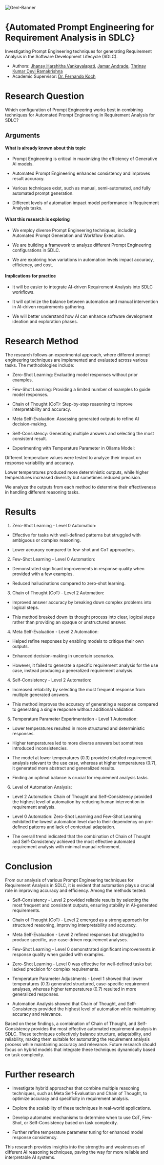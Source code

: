 ![GenI-Banner](https://github.com/genilab-fau/genial-fau.github.io/blob/8f1a2d3523f879e1082918c7bba19553cb6e7212/images/geni-lab-banner.png?raw=true)

# {Automated Prompt Engineering for Requirement Analysis in SDLC}

Investigating Prompt Engineering techniques for generating Requirement Analysis in the Software Development Lifecycle (SDLC).

<!-- WHEN APPLICABLE, REMOVE THE COMMENT MARK AND COMPLETE
This is a response to the Assignment part of the COURSE.
-->

* Authors: [Jhansy Harshitha Vankayalapati](http://www.YOURPAGE.xxx), [Jamar Andrade](http://www.YOURPAGE.xxx), [Thrinay Kumar Devi Ramakrishna](http://www.YOURPAGE.xxx)
* Academic Supervisor: [Dr. Fernando Koch](http://www.fernandokoch.me)

  
# Research Question 

Which configuration of Prompt Engineering works best in combining techniques for Automated Prompt Engineering in Requirement Analysis for SDLC?
## Arguments

#### What is already known about this topic

* Prompt Engineering is critical in maximizing the efficiency of Generative AI models.

* Automated Prompt Engineering enhances consistency and improves result accuracy.

* Various techniques exist, such as manual, semi-automated, and fully automated prompt generation.

* Different levels of automation impact model performance in Requirement Analysis tasks.
#### What this research is exploring

<!-- Free-format; use the topics that are applicable to your exploration  -->

* We employ diverse Prompt Engineering techniques, including Automated Prompt Generation and Workflow Execution.

* We are building a framework to analyze different Prompt Engineering configurations in SDLC.

* We are exploring how variations in automation levels impact accuracy, efficiency, and cost.

#### Implications for practice

<!-- Free-format; use the topics that are applicable to your exploration  -->

* It will be easier to integrate AI-driven Requirement Analysis into SDLC workflows.

* It will optimize the balance between automation and manual intervention in AI-driven requirements gathering.

* We will better understand how AI can enhance software development ideation and exploration phases.

# Research Method

The research follows an experimental approach, where different prompt engineering techniques are implemented and evaluated across various tasks. The methodologies include:

* Zero-Shot Learning: Evaluating model responses without prior examples.

* Few-Shot Learning: Providing a limited number of examples to guide model responses.

* Chain of Thought (CoT): Step-by-step reasoning to improve interpretability and accuracy.

* Meta Self-Evaluation: Assessing generated outputs to refine AI decision-making.

* Self-Consistency: Generating multiple answers and selecting the most consistent result.

* Experimenting with Temperature Parameter in Ollama Model:

Different temperature values were tested to analyze their impact on response variability and accuracy.

Lower temperatures produced more deterministic outputs, while higher temperatures increased diversity but sometimes reduced precision.

We analyze the outputs from each method to determine their effectiveness in handling different reasoning tasks.

<!-- WHEN APPLICABLE AND AVAILABLE -->

# Results
1. Zero-Shot Learning - Level 0 Automation:

* Effective for tasks with well-defined patterns but struggled with ambiguous or complex reasoning.

* Lower accuracy compared to few-shot and CoT approaches.

2. Few-Shot Learning - Level 0 Automation:

* Demonstrated significant improvements in response quality when provided with a few examples.

* Reduced hallucinations compared to zero-shot learning.

3.  Chain of Thought (CoT) - Level 2 Automation:

* Improved answer accuracy by breaking down complex problems into logical steps.

* This method breaked down its thought process into clear, logical steps rather than providing an opaque or unstructured answer.

4. Meta Self-Evaluation - Level 2 Automation:

* Helped refine responses by enabling models to critique their own outputs.

* Enhanced decision-making in uncertain scenarios.

* However, it failed to generate a specific requirement analysis for the use case, instead producing a generalized requirement analysis.

4. Self-Consistency - Level 2 Automation:

* Increased reliability by selecting the most frequent response from multiple generated answers.

* This method improves the accuracy of generating a response compared to generating a single response without additional validation.

5. Temperature Parameter Experimentation - Level 1 Automation:

* Lower temperatures resulted in more structured and deterministic responses.

* Higher temperatures led to more diverse answers but sometimes introduced inconsistencies.

* The model at lower temperatures (0.3) provided detailed requirement analysis relevant to the use case, whereas at higher temperatures (0.7), it generated more abstract and generalized results.

* Finding an optimal balance is crucial for requirement analysis tasks.

6. Level of Automation Analysis:

* Level 2 Automation: Chain of Thought and Self-Consistency provided the highest level of automation by reducing human intervention in requirement analysis.

* Level 0 Automation: Zero-Shot Learning and Few-Shot Learning exhibited the lowest automation level due to their dependency on pre-defined patterns and lack of contextual adaptation.

* The overall trend indicated that the combination of Chain of Thought and Self-Consistency achieved the most effective automated requirement analysis with minimal manual refinement.

# Conclusion
From our analysis of various Prompt Engineering techniques for Requirement Analysis in SDLC, it is evident that automation plays a crucial role in improving accuracy and efficiency. Among the methods tested:

* Self-Consistency - Level 2 provided reliable results by selecting the most frequent and consistent outputs, ensuring stability in AI-generated requirements.

* Chain of Thought (CoT) - Level 2 emerged as a strong approach for structured reasoning, improving interpretability and accuracy.

* Meta Self-Evaluation - Level 2 refined responses but struggled to produce specific, use-case-driven requirement analyses.

* Few-Shot Learning - Level 0 demonstrated significant improvements in response quality when guided with examples.

* Zero-Shot Learning - Level 0 was effective for well-defined tasks but lacked precision for complex requirements.

* Temperature Parameter Adjustments - Level 1 showed that lower temperatures (0.3) generated structured, case-specific requirement analyses, whereas higher temperatures (0.7) resulted in more generalized responses.

* Automation Analysis showed that Chain of Thought, and Self-Consistency provided the highest level of automation while maintaining accuracy and relevance.

Based on these findings, a combination of Chain of Thought, and Self-Consistency provides the most effective automated requirement analysis in SDLC. These techniques collectively balance structure, adaptability, and reliability, making them suitable for automating the requirement analysis process while maintaining accuracy and relevance. Future research should focus on hybrid models that integrate these techniques dynamically based on task complexity.

# Further research

* Investigate hybrid approaches that combine multiple reasoning techniques, such as Meta Self-Evaluation and Chain of Thought, to optimize accuracy and specificity in requirement analysis.

* Explore the scalability of these techniques in real-world applications.

* Develop automated mechanisms to determine when to use CoT, Few-Shot, or Self-Consistency based on task complexity.

* Further refine temperature parameter tuning for enhanced model response consistency.

This research provides insights into the strengths and weaknesses of different AI reasoning techniques, paving the way for more reliable and interpretable AI systems.